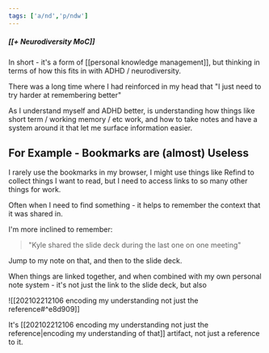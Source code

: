```yaml
---
tags: ['a/nd','p/ndw']
---
```

##### [[+ Neurodiversity MoC]]

In short - it's a form of [[personal knowledge management]], but thinking in terms of how this fits in with ADHD / neurodiversity.

There was a long time where I had reinforced in my head that "I just need to try harder at remembering better"

As I understand myself and ADHD better, is understanding how things like short term / working memory / etc work, and how to take notes and have a system around it that let me surface information easier.

## For Example - Bookmarks are (almost) Useless

I rarely use the bookmarks in my browser, I might use things like Refind to collect things I want to read, but I need to access links to so many other things for work. 

Often when I need to find something - it helps to remember the context that it was shared in.  

I'm more inclined to remember:

> "Kyle shared the slide deck during the last one on one meeting"

Jump to my note on that, and then to the slide deck. 

When things are linked together, and when combined with my own personal note system - it's not just the link to the slide deck, but also

![[202102212106 encoding my understanding not just the reference#^e8d909]]

It's [[202102212106 encoding my understanding not just the reference|encoding my understanding of that]] artifact, not just a reference to it.


